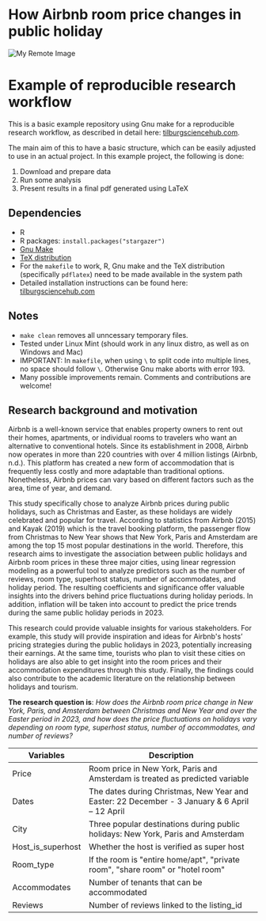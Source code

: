 # How Airbnb room price changes in public holiday

![My Remote Image](https://encrypted-tbn0.gstatic.com/images?q=tbn:ANd9GcTo7u0qTQbKIflvaXHLq2804eC3kHtveadKCQ&usqp=CAU)
# Example of reproducible research workflow 

This is a basic example repository using Gnu make for a reproducible research workflow, as described in detail here: [tilburgsciencehub.com](http://tilburgsciencehub.com/). 

The main aim of this to have a basic structure, which can be easily adjusted to use in an actual project.  In this example project, the following is done: 
1. Download and prepare data
2. Run some analysis
3. Present results in a final pdf generated using LaTeX

## Dependencies
- R 
- R packages: `install.packages("stargazer")`
- [Gnu Make](https://tilburgsciencehub.com/get/make) 
- [TeX distribution](https://tilburgsciencehub.com/get/latex/?utm_campaign=referral-short)
- For the `makefile` to work, R, Gnu make and the TeX distribution (specifically `pdflatex`) need to be made available in the system path 
- Detailed installation instructions can be found here: [tilburgsciencehub.com](http://tilburgsciencehub.com/)


## Notes
- `make clean` removes all unncessary temporary files. 
- Tested under Linux Mint (should work in any linux distro, as well as on Windows and Mac) 
- IMPORTANT: In `makefile`, when using `\` to split code into multiple lines, no space should follow `\`. Otherwise Gnu make aborts with error 193. 
- Many possible improvements remain. Comments and contributions are welcome!

## Research background and motivation
Airbnb is a well-known service that enables property owners to rent out their homes, apartments, or individual rooms to travelers who want an alternative to conventional hotels. Since its establishment in 2008, Airbnb now operates in more than 220 countries with over 4 million listings (Airbnb, n.d.). This platform has created a new form of accommodation that is frequently less costly and more adaptable than traditional options. Nonetheless, Airbnb prices can vary based on different factors such as the area, time of year, and demand. 

This study specifically chose to analyze Airbnb prices during public holidays, such as Christmas and Easter, as these holidays are widely celebrated and popular for travel. According to statistics from Airbnb (2015) and Kayak (2019) which is the travel booking platform, the passenger flow from Christmas to New Year shows that New York, Paris and Amsterdam are among the top 15 most popular destinations in the world. Therefore, this research aims to investigate the association between public holidays and Airbnb room prices in these three major cities, using linear regression modeling as a powerful tool to analyze predictors such as the number of reviews, room type, superhost status, number of accommodates, and holiday period. The resulting coefficients and significance offer valuable insights into the drivers behind price fluctuations during holiday periods. In addition, inflation will be taken into account to predict the price trends during the same public holiday periods in 2023.

This research could provide valuable insights for various stakeholders. For example, this study will provide inspiration and ideas for Airbnb's hosts’ pricing strategies during the public holidays in 2023, potentially increasing their earnings. At the same time, tourists who plan to visit these cities on holidays are also able to get insight into the room prices and their accommodation expenditures through this study. Finally, the findings could also contribute to the academic literature on the relationship between holidays and tourism.

**The research question is**: 
*How does the Airbnb room price change in New York, Paris, and Amsterdam between Christmas and New Year and over the Easter period in 2023, and how does the price fluctuations on holidays vary depending on room type, superhost status, number of accommodates, and number of reviews?*


| Variables         | Description   |
| -------------     | ------------- |
| Price             | Room price in New York, Paris and Amsterdam is treated as predicted variable |
| Dates             | The dates during Christmas, New Year and Easter: 22 December - 3 January & 6 April – 12 April |
| City              | Three popular destinations during public holidays: New York, Paris and Amsterdam  |
| Host_is_superhost | Whether the host is verified as super host|
| Room_type         | If the room is "entire home/apt", "private room", "share room" or "hotel room" |
| Accommodates      | Number of tenants that can be accommodated |
| Reviews           | Number of reviews linked to the listing_id |
